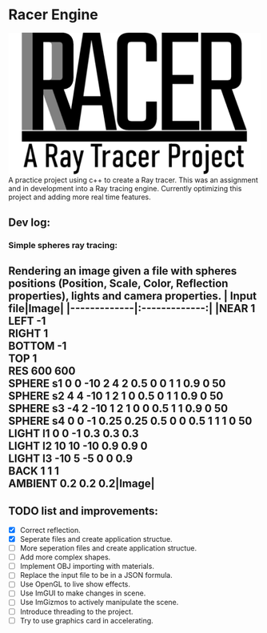 # Racer Engine
![Logo](https://github.com/bassel97/racer-cpp-ray-tracer/blob/main/assets/logo/racer-logo.png "Racer Logo")
A practice project using c++ to create a Ray tracer.
This was an assignment and in development into a Ray tracing engine.
Currently optimizing this project and adding more real time features. 

## Dev log:
### Simple spheres ray tracing:
Rendering an image given a file with spheres positions (Position, Scale, Color, Reflection properties), lights and camera properties.
| Input file|Image|
|-------------|:-------------:|
|NEAR 1<br>LEFT -1<br>RIGHT 1<br>BOTTOM -1<br>TOP 1<br>RES 600 600<br>SPHERE s1 0 0 -10 2 4 2 0.5 0 0 1 1 0.9 0 50<br>SPHERE s2 4 4 -10 1 2 1 0 0.5 0 1 1 0.9 0 50<br>SPHERE s3 -4 2 -10 1 2 1 0 0 0.5 1 1 0.9 0 50<br>SPHERE s4 0 0 -1 0.25 0.25 0.5 0 0 0.5 1 1 1 0 50<br>LIGHT l1 0 0 -1 0.3 0.3 0.3<br>LIGHT l2 10 10 -10 0.9 0.9 0<br>LIGHT l3 -10 5 -5 0 0 0.9<br>BACK 1 1 1<br>AMBIENT 0.2 0.2 0.2|Image|
---

## TODO list and improvements:
- [x] Correct reflection.
- [x] Seperate files and create application structue.
- [ ] More seperation files and create application structue.
- [ ] Add more complex shapes.
- [ ] Implement OBJ importing with materials.
- [ ] Replace the input file to be in a JSON formula.
- [ ] Use OpenGL to live show effects.
- [ ] Use ImGUI to make changes in scene.
- [ ] Use ImGizmos to actively manipulate the scene.
- [ ] Introduce threading to the project.
- [ ] Try to use graphics card in accelerating.
